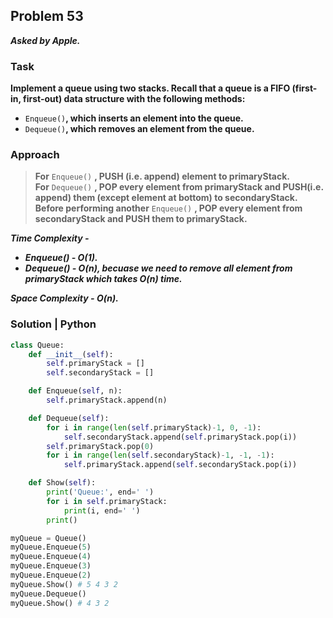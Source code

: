 ## Problem 53
***Asked by Apple.***
### Task
**Implement a queue using two stacks. Recall that a queue is a FIFO (first-in, first-out) data structure with the following methods:**  
- `Enqueue()`**, which inserts an element into the queue.**
- `Dequeue()`**, which removes an element from the queue.**
### Approach
>**For** `Enqueue()` **, PUSH (i.e. append) element to primaryStack.**  
>**For** `Dequeue()` **, POP every element from primaryStack and PUSH(i.e. append) them (except element at bottom) to secondaryStack.**  
>**Before performing another** `Enqueue()` **, POP every element from secondaryStack and PUSH them to primaryStack.**

***Time Complexity -***
- ***Enqueue() - O(1).***
- ***Dequeue() - O(n), becuase we need to remove all element from primaryStack which takes O(n) time.***

***Space Complexity - O(n).***

### Solution | Python
```python
class Queue:
    def __init__(self):
        self.primaryStack = []
        self.secondaryStack = []

    def Enqueue(self, n):
        self.primaryStack.append(n)

    def Dequeue(self):
        for i in range(len(self.primaryStack)-1, 0, -1):
            self.secondaryStack.append(self.primaryStack.pop(i))
        self.primaryStack.pop(0)
        for i in range(len(self.secondaryStack)-1, -1, -1):
            self.primaryStack.append(self.secondaryStack.pop(i))

    def Show(self):
        print('Queue:', end=' ')
        for i in self.primaryStack:
            print(i, end=' ')
        print()
```
```python
myQueue = Queue()
myQueue.Enqueue(5)
myQueue.Enqueue(4)
myQueue.Enqueue(3)
myQueue.Enqueue(2)
myQueue.Show() # 5 4 3 2
myQueue.Dequeue()
myQueue.Show() # 4 3 2
```
